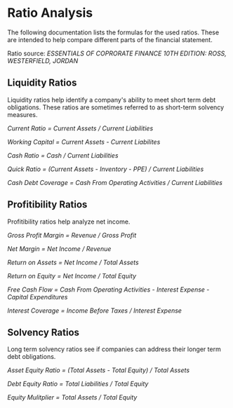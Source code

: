 # Ratio Analysis #

The following documentation lists the formulas for the used ratios. These are intended to help compare different parts of the financial statement.  

Ratio source: _ESSENTIALS OF COPRORATE FINANCE 10TH EDITION: ROSS, WESTERFIELD, JORDAN_ 


## Liquidity Ratios ##
Liquidity ratios help identify a company's ability to meet short term debt obligations. These ratios are sometimes referred to as short-term solvency measures. 

_Current Ratio = Current Assets / Current Liabilities_

_Working Capital = Current Assets - Current Liabilites_

_Cash Ratio = Cash / Current Liabilities_

_Quick Ratio = (Current Assets - Inventory - PPE) / Current Liabilities_

_Cash Debt Coverage = Cash From Operating Activities / Current Liabilities_


## Profitibility Ratios ##

Profitibility ratios help analyze net income.

_Gross Profit Margin = Revenue / Gross Profit_

_Net Margin = Net Income / Revenue_

_Return on Assets = Net Income / Total Assets_

_Return on Equity = Net Income / Total Equity_

_Free Cash Flow = Cash From Operating Activities - Interest Expense - Capital Expenditures_

_Interest Coverage = Income Before Taxes / Interest Expense_


## Solvency Ratios ##
Long term solvency ratios see if companies can address their longer term debt obligations. 

_Asset Equity Ratio = (Total Assets - Total Equity) / Total Assets_

_Debt Equity Ratio = Total Liabilities / Total Equity_

_Equity Mulitplier = Total Assets / Total Equity_

